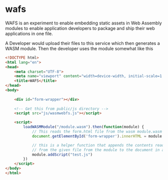 wafs
====

WAFS is an experiment to enable embedding static assets in Web Assembly modules to enable application developers to package and ship their web applications in one file.

A Developer would upload their files to this service which then generates a WASM module. Then the developer uses the module somewhat like this

```html
<!DOCTYPE html>
<html lang="en">
<head>
    <meta charset="UTF-8">
    <meta name="viewport" content="width=device-width, initial-scale=1.0">
    <title>WAFS</title>
</head>
<body>
    
    <div id="form-wrapper"></div>
    
    <!-- Get this from public/js directory -->
    <script src="js/wasmwebfs.js"></script>

    <script>
        loadWASMModule("/module.wasm").then(function(module) {
            // This reads the form.html file from the wasm module.wasm as a string
            document.getElementById('form-wrapper').innerHTML = module.readFileAsString("form.html")

            // this is a helper function that appends the contents read 
            // from the given file from the module to the document in a <script /> tag
            module.addScript("test.js")
        })
    </script>
</body>
</html>
```
